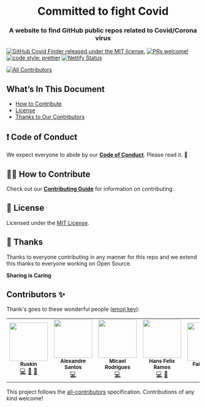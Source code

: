 <h1 align="center">
  Committed to fight Covid
</h1>

<h3 align="center">
  A website to find GitHub public repos related to Covid/Corona virus
</h3>

[![GitHub Covid Finder released under the MIT license.](https://img.shields.io/badge/license-MIT-blue.svg)](./LICENSE)
[![PRs welcome!](https://img.shields.io/badge/PRs-welcome-brightgreen.svg)](./CONTRIBUTING.md)
[![code style: prettier](https://img.shields.io/badge/code_style-prettier-ff69b4.svg?style=flat-square)](https://github.com/prettier/prettier)
[![Netlify Status](https://api.netlify.com/api/v1/badges/def4d17b-fce3-422b-9d55-769dca8fe027/deploy-status)](https://github-covid-finder.netlify.com/)
<!-- ALL-CONTRIBUTORS-BADGE:START - Do not remove or modify this section -->
[![All Contributors](https://img.shields.io/badge/all_contributors-6-orange.svg?style=flat-square)](#contributors-)
<!-- ALL-CONTRIBUTORS-BADGE:END -->

## What’s In This Document

- [How to Contribute](#-how-to-contribute)
- [License](#memo-license)
- [Thanks to Our Contributors](#-thanks)

## ❗ Code of Conduct

We expect everyone to abide by our [**Code of Conduct**](https://github.com/luisFilipePT/github-covid-finder/blob/master/CODE_OF_CONDUCT.md). Please read it. 🤝

## 🙌🏻 How to Contribute

Check out our [**Contributing Guide**](https://github.com/luisFilipePT/github-covid-finder/blob/master/CONTRIBUTING.md) for information on contributing.

## :memo: License

Licensed under the [MIT License](./LICENSE).

## 💜 Thanks

Thanks to everyone contributing in any manner for this repo and we extend this thanks to everyone working on Open Source.

**Sharing is Caring**

## Contributors ✨

Thank's goes to these wonderful people ([emoji key](https://allcontributors.org/docs/en/emoji-key)):
<!-- ALL-CONTRIBUTORS-LIST:START - Do not remove or modify this section -->
<!-- prettier-ignore-start -->
<!-- markdownlint-disable -->
<table>
  <tr>
    <td align="center"><a href="http://ruskinconstant.com"><img src="https://avatars2.githubusercontent.com/u/6400000?v=4" width="100px;" alt=""/><br /><sub><b>Ruskin</b></sub></a><br /><a href="https://github.com/luisFilipePT/github-covid-finder/commits?author=jonnyparris" title="Code">💻</a> <a href="https://github.com/luisFilipePT/github-covid-finder/commits?author=jonnyparris" title="Documentation">📖</a> <a href="#projectManagement-jonnyparris" title="Project Management">📆</a></td>
    <td align="center"><a href="http://alexandrempsantos.com"><img src="https://avatars0.githubusercontent.com/u/2593480?v=4" width="100px;" alt=""/><br /><sub><b>Alexandre Santos</b></sub></a><br /><a href="https://github.com/luisFilipePT/github-covid-finder/commits?author=asantos00" title="Code">💻</a></td>
    <td align="center"><a href="https://micaelr95.github.io/"><img src="https://avatars3.githubusercontent.com/u/12500655?v=4" width="100px;" alt=""/><br /><sub><b>Micael Rodrigues</b></sub></a><br /><a href="https://github.com/luisFilipePT/github-covid-finder/commits?author=micaelr95" title="Code">💻</a></td>
    <td align="center"><a href="https://hansfelix.github.io/"><img src="https://avatars0.githubusercontent.com/u/26641116?v=4" width="100px;" alt=""/><br /><sub><b>Hans Felix Ramos</b></sub></a><br /><a href="https://github.com/luisFilipePT/github-covid-finder/commits?author=hansfelix" title="Code">💻</a> <a href="#design-hansfelix" title="Design">🎨</a></td>
    <td align="center"><a href="https://urmauur.com"><img src="https://avatars2.githubusercontent.com/u/10354610?v=4" width="100px;" alt=""/><br /><sub><b>Faisal Amir</b></sub></a><br /><a href="https://github.com/luisFilipePT/github-covid-finder/commits?author=urmauur" title="Code">💻</a> <a href="#design-urmauur" title="Design">🎨</a></td>
    <td align="center"><a href="https://timr.dev"><img src="https://avatars3.githubusercontent.com/u/39889198?v=4" width="100px;" alt=""/><br /><sub><b>Tim Rybicki</b></sub></a><br /><a href="https://github.com/luisFilipePT/github-covid-finder/commits?author=trybick" title="Code">💻</a></td>
  </tr>
</table>

<!-- markdownlint-enable -->
<!-- prettier-ignore-end -->
<!-- ALL-CONTRIBUTORS-LIST:END -->


This project follows the [all-contributors](https://github.com/all-contributors/all-contributors) specification. Contributions of any kind welcome!
